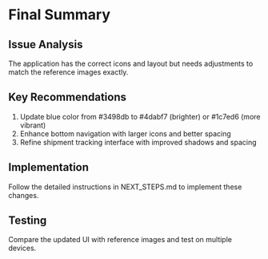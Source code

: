 # Final Summary

## Issue Analysis
The application has the correct icons and layout but needs adjustments to match the reference images exactly.

## Key Recommendations
1. Update blue color from #3498db to #4dabf7 (brighter) or #1c7ed6 (more vibrant)
2. Enhance bottom navigation with larger icons and better spacing
3. Refine shipment tracking interface with improved shadows and spacing

## Implementation
Follow the detailed instructions in NEXT_STEPS.md to implement these changes.

## Testing
Compare the updated UI with reference images and test on multiple devices.